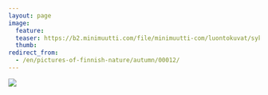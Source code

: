 ```yaml
---
layout: page
image:
  feature:
  teaser: https://b2.minimuutti.com/file/minimuutti-com/luontokuvat/syksy/IMG_20130907_203650-245px.jpg
  thumb:
redirect_from:
  - /en/pictures-of-finnish-nature/autumn/00012/
---
```


[![](https://b2.minimuutti.com/file/minimuutti-com/luontokuvat/syksy/IMG_20130907_203650-800px.jpg)](https://dl.dropboxusercontent.com/sh/ea1wtnz7z734o12/AAC-0wxdlunw77h7GWG0e0tta/luontokuvat/syksy/IMG_20130907_203650.jpg)
